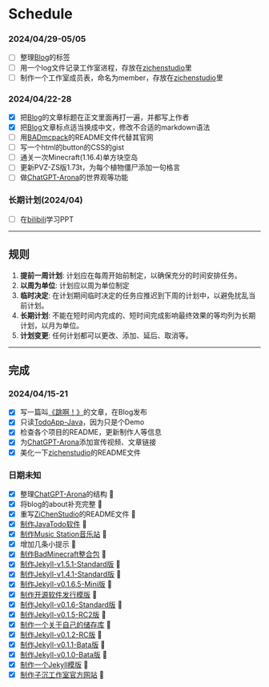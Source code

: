 # Schedule


### 2024/04/29-05/05

- [ ] 整理[Blog](https://zichenstudio.github.io/blog/)的标签
- [ ] 用一个log文件记录工作室进程，存放在[zichenstudio](https://github.com/zichenstudio/zichenstudio)里
- [ ] 制作一个工作室成员表，命名为member，存放在[zichenstudio](https://github.com/zichenstudio/zichenstudio)里

### 2024/04/22-28

- [x] 把[Blog](https://zichenstudio.github.io/blog/)的文章标题在正文里面再打一遍，并都写上作者
- [x] 把[Blog](https://zichenstudio.github.io/blog/)文章标点适当换成中文，修改不合适的markdown语法
- [ ] 用[BADmcpack](https://github.com/zichenstudio/BADmcpack)的README文件代替其官网
- [ ] 写一个html的button的CSS的gist
- [ ] 通关一次Minecraft(1.16.4)单方块空岛
- [ ] 更新PVZ-ZS版1.73t，为每个植物僵尸添加一句格言
- [ ] 做[ChatGPT-Arona](https://github.com/zichenstudio/ChatGPT-Arona)的世界观等功能

### 长期计划(2024/04)

- [ ] 在[bilibili](https://www.bilibili.com/video/BV1xf4y157Db/)学习PPT

----------

## 规则

1. **提前一周计划**: 计划应在每周开始前制定，以确保充分的时间安排任务。
2. **以周为单位**: 计划应以周为单位制定
3. **临时决定**: 在计划期间临时决定的任务应推迟到下周的计划中，以避免扰乱当前计划。
4. **长期计划**: 不能在短时间内完成的、短时间完成影响最终效果的等均列为长期计划，以月为单位。
5. **计划变更**: 任何计划都可以更改、添加、延后、取消等。

----------

## 完成

### 2024/04/15-21

- [x] 写一篇叫[《跳啊！》](https://zichenstudio.github.io/blog/2024/04/15/jumpa.html)的文章，在Blog发布
- [x] 只读[TodoApp-Java](https://github.com/zichenstudio/TodoApp-Java)，因为只是个Demo
- [x] 检查各个项目的README，更新制作人等信息
- [x] 为[ChatGPT-Arona](https://github.com/zichenstudio/ChatGPT-Arona)添加宣传视频、文章链接
- [x] 美化一下[zichenstudio](https://github.com/zichenstudio/zichenstudio)的README文件

### 日期未知

- [x] 整理[ChatGPT-Arona](https://github.com/zichenstudio/ChatGPT-Arona)的结构 :tada:
- [x] 将blog的about补充完整 :tada:
- [x] 重写[ZiChenStudio](https://github.com/ZiChenStudio/ZiChenStudio)的README文件 :tada:
- [x] [制作JavaTodo软件](https://github.com/ZiChenStudio/TodoApp-Java) :tada:
- [x] [制作Music Station音乐站](https://github.com/ZiChenStudio/music-station) :tada:
- [x] 增加几条小提示 :tada:
- [x] [制作BadMinecraft整合包](https://github.com/ZiChenStudio/BADmcpack) :tada:
- [x] [制作Jekyll-v1.5.1-Standard版](https://github.com/ZiChenStudio/Efficiency_jekyll_theme) :tada:
- [x] [制作Jekyll-v1.4.1-Standard版](https://github.com/ZiChenStudio/Efficiency_jekyll_theme) :tada:
- [x] [制作Jekyll-v0.1.6.5-Mini版](https://github.com/ZiChenStudio/Efficiency_jekyll_theme) :tada:
- [x] [制作开源软件发行模版](https://github.com/ZiChenStudio/software-template) :tada:
- [x] [制作Jekyll-v0.1.6-Standard版](https://github.com/ZiChenStudio/Efficiency_jekyll_theme) :tada:
- [x] [制作Jekyll-v0.1.5-RC2版](https://github.com/ZiChenStudio/Efficiency_jekyll_theme) :tada:
- [x] [制作一个关于自己的储存库](https://github.com/ZiChenStudio/zichenstudio) :tada:
- [x] [制作Jekyll-v0.1.2-RC版](https://github.com/ZiChenStudio/Efficiency_jekyll_theme) :tada:
- [x] [制作Jekyll-v0.1.1-Bata版](https://github.com/ZiChenStudio/Efficiency_jekyll_theme) :tada:
- [x] [制作Jekyll-v0.1.0-Bata版](https://github.com/ZiChenStudio/Efficiency_jekyll_theme) :tada:
- [x] [制作一个Jekyll模版](https://github.com/ZiChenStudio/Efficiency_jekyll_theme) :tada:
- [x] [制作子沉工作室官方网站](https://github.com/ZiChenStudio/zichenstudioweb) :tada:

